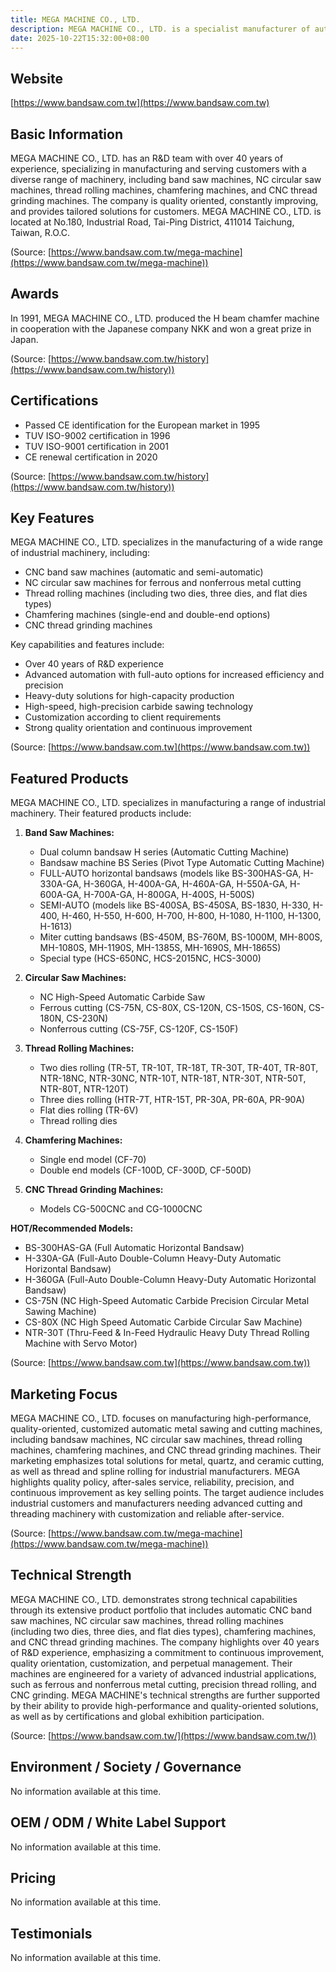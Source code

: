 ```yaml
---
title: MEGA MACHINE CO., LTD.
description: MEGA MACHINE CO., LTD. is a specialist manufacturer of automatic CNC band saw machines, circular saw machines, thread rolling machines, chamfering machines, and CNC thread grinding machines, offering customized solutions for the metalworking industry.
date: 2025-10-22T15:32:00+08:00
---
```


## Website

[https://www.bandsaw.com.tw](https://www.bandsaw.com.tw)

## Basic Information

MEGA MACHINE CO., LTD. has an R&D team with over 40 years of experience, specializing in manufacturing and serving customers with a diverse range of machinery, including band saw machines, NC circular saw machines, thread rolling machines, chamfering machines, and CNC thread grinding machines. The company is quality oriented, constantly improving, and provides tailored solutions for customers. MEGA MACHINE CO., LTD. is located at No.180, Industrial Road, Tai-Ping District, 411014 Taichung, Taiwan, R.O.C.

(Source: [https://www.bandsaw.com.tw/mega-machine](https://www.bandsaw.com.tw/mega-machine))

## Awards

In 1991, MEGA MACHINE CO., LTD. produced the H beam chamfer machine in cooperation with the Japanese company NKK and won a great prize in Japan.

(Source: [https://www.bandsaw.com.tw/history](https://www.bandsaw.com.tw/history))

## Certifications

- Passed CE identification for the European market in 1995
- TUV ISO-9002 certification in 1996
- TUV ISO-9001 certification in 2001
- CE renewal certification in 2020

(Source: [https://www.bandsaw.com.tw/history](https://www.bandsaw.com.tw/history))

## Key Features

MEGA MACHINE CO., LTD. specializes in the manufacturing of a wide range of industrial machinery, including:

- CNC band saw machines (automatic and semi-automatic)
- NC circular saw machines for ferrous and nonferrous metal cutting
- Thread rolling machines (including two dies, three dies, and flat dies types)
- Chamfering machines (single-end and double-end options)
- CNC thread grinding machines

Key capabilities and features include:
- Over 40 years of R&D experience
- Advanced automation with full-auto options for increased efficiency and precision
- Heavy-duty solutions for high-capacity production
- High-speed, high-precision carbide sawing technology
- Customization according to client requirements
- Strong quality orientation and continuous improvement

(Source: [https://www.bandsaw.com.tw](https://www.bandsaw.com.tw))

## Featured Products

MEGA MACHINE CO., LTD. specializes in manufacturing a range of industrial machinery. Their featured products include:

1. **Band Saw Machines:**
    - Dual column bandsaw H series (Automatic Cutting Machine)
    - Bandsaw machine BS Series (Pivot Type Automatic Cutting Machine)
    - FULL-AUTO horizontal bandsaws (models like BS-300HAS-GA, H-330A-GA, H-360GA, H-400A-GA, H-460A-GA, H-550A-GA, H-600A-GA, H-700A-GA, H-800GA, H-400S, H-500S)
    - SEMI-AUTO (models like BS-400SA, BS-450SA, BS-1830, H-330, H-400, H-460, H-550, H-600, H-700, H-800, H-1080, H-1100, H-1300, H-1613)
    - Miter cutting bandsaws (BS-450M, BS-760M, BS-1000M, MH-800S, MH-1080S, MH-1190S, MH-1385S, MH-1690S, MH-1865S)
    - Special type (HCS-650NC, HCS-2015NC, HCS-3000)

2. **Circular Saw Machines:**
    - NC High-Speed Automatic Carbide Saw
    - Ferrous cutting (CS-75N, CS-80X, CS-120N, CS-150S, CS-160N, CS-180N, CS-230N)
    - Nonferrous cutting (CS-75F, CS-120F, CS-150F)

3. **Thread Rolling Machines:**
    - Two dies rolling (TR-5T, TR-10T, TR-18T, TR-30T, TR-40T, TR-80T, NTR-18NC, NTR-30NC, NTR-10T, NTR-18T, NTR-30T, NTR-50T, NTR-80T, NTR-120T)
    - Three dies rolling (HTR-7T, HTR-15T, PR-30A, PR-60A, PR-90A)
    - Flat dies rolling (TR-6V)
    - Thread rolling dies

4. **Chamfering Machines:**
    - Single end model (CF-70)
    - Double end models (CF-100D, CF-300D, CF-500D)

5. **CNC Thread Grinding Machines:**
    - Models CG-500CNC and CG-1000CNC

**HOT/Recommended Models:**
- BS-300HAS-GA (Full Automatic Horizontal Bandsaw)
- H-330A-GA (Full-Auto Double-Column Heavy-Duty Automatic Horizontal Bandsaw)
- H-360GA (Full-Auto Double-Column Heavy-Duty Automatic Horizontal Bandsaw)
- CS-75N (NC High-Speed Automatic Carbide Precision Circular Metal Sawing Machine)
- CS-80X (NC High Speed Automatic Carbide Circular Saw Machine)
- NTR-30T (Thru-Feed & In-Feed Hydraulic Heavy Duty Thread Rolling Machine with Servo Motor)

(Source: [https://www.bandsaw.com.tw](https://www.bandsaw.com.tw))

## Marketing Focus

MEGA MACHINE CO., LTD. focuses on manufacturing high-performance, quality-oriented, customized automatic metal sawing and cutting machines, including bandsaw machines, NC circular saw machines, thread rolling machines, chamfering machines, and CNC thread grinding machines. Their marketing emphasizes total solutions for metal, quartz, and ceramic cutting, as well as thread and spline rolling for industrial manufacturers. MEGA highlights quality policy, after-sales service, reliability, precision, and continuous improvement as key selling points. The target audience includes industrial customers and manufacturers needing advanced cutting and threading machinery with customization and reliable after-service.

(Source: [https://www.bandsaw.com.tw/mega-machine](https://www.bandsaw.com.tw/mega-machine))

## Technical Strength

MEGA MACHINE CO., LTD. demonstrates strong technical capabilities through its extensive product portfolio that includes automatic CNC band saw machines, NC circular saw machines, thread rolling machines (including two dies, three dies, and flat dies types), chamfering machines, and CNC thread grinding machines. The company highlights over 40 years of R&D experience, emphasizing a commitment to continuous improvement, quality orientation, customization, and perpetual management. Their machines are engineered for a variety of advanced industrial applications, such as ferrous and nonferrous metal cutting, precision thread rolling, and CNC grinding. MEGA MACHINE's technical strengths are further supported by their ability to provide high-performance and quality-oriented solutions, as well as by certifications and global exhibition participation.

(Source: [https://www.bandsaw.com.tw/](https://www.bandsaw.com.tw/))

## Environment / Society / Governance

No information available at this time.

## OEM / ODM / White Label Support

No information available at this time.

## Pricing

No information available at this time.

## Testimonials

No information available at this time.